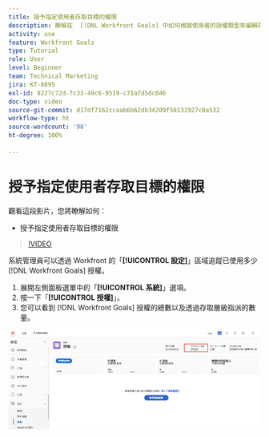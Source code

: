 ```yaml
---
title: 授予指定使用者存取目標的權限
description: 瞭解在  [!DNL Workfront Goals] 中如何根據使用者的授權類型來編輯存取層級。
activity: use
feature: Workfront Goals
type: Tutorial
role: User
level: Beginner
team: Technical Marketing
jira: KT-8895
exl-id: 8227c72d-fc33-49c6-9519-c71afd5dc046
doc-type: video
source-git-commit: d17df7162ccaab6b62db34209f50131927c0a532
workflow-type: ht
source-wordcount: '98'
ht-degree: 100%

---
```


# 授予指定使用者存取目標的權限

觀看這段影片，您將瞭解如何：

* 授予指定使用者存取目標的權限

>[!VIDEO](https://video.tv.adobe.com/v/335189/?quality=12&learn=on&enablevpops)

系統管理員可以透過 Workfront 的「**[!UICONTROL 設定]**」區域追蹤已使用多少 [!DNL Workfront Goals] 授權。

1. 展開左側面板選單中的「**[!UICONTROL 系統]**」選項。
1. 按一下「**[!UICONTROL 授權]**」。
1. 您可以看到 [!DNL Workfront Goals] 授權的總數以及透過存取層級指派的數量。

![螢幕擷圖顯示「設定」區域中 [!DNL Workfront Goals] 授權數量，「設定」區域屬於 [!DNL Workfront]](assets/02-workfront-goals-licenses.png)
